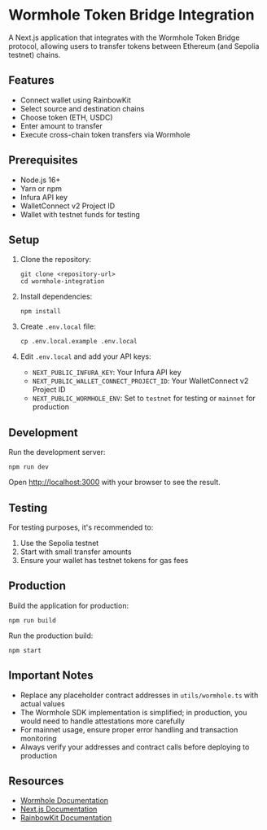 # Wormhole Token Bridge Integration

A Next.js application that integrates with the Wormhole Token Bridge protocol, allowing users to transfer tokens between Ethereum (and Sepolia testnet) chains.

## Features

- Connect wallet using RainbowKit
- Select source and destination chains
- Choose token (ETH, USDC)
- Enter amount to transfer
- Execute cross-chain token transfers via Wormhole

## Prerequisites

- Node.js 16+
- Yarn or npm
- Infura API key
- WalletConnect v2 Project ID
- Wallet with testnet funds for testing

## Setup

1. Clone the repository:
   ```
   git clone <repository-url>
   cd wormhole-integration
   ```

2. Install dependencies:
   ```
   npm install
   ```

3. Create `.env.local` file:
   ```
   cp .env.local.example .env.local
   ```

4. Edit `.env.local` and add your API keys:
   - `NEXT_PUBLIC_INFURA_KEY`: Your Infura API key
   - `NEXT_PUBLIC_WALLET_CONNECT_PROJECT_ID`: Your WalletConnect v2 Project ID
   - `NEXT_PUBLIC_WORMHOLE_ENV`: Set to `testnet` for testing or `mainnet` for production

## Development

Run the development server:

```
npm run dev
```

Open [http://localhost:3000](http://localhost:3000) with your browser to see the result.

## Testing

For testing purposes, it's recommended to:

1. Use the Sepolia testnet
2. Start with small transfer amounts
3. Ensure your wallet has testnet tokens for gas fees

## Production

Build the application for production:

```
npm run build
```

Run the production build:

```
npm start
```

## Important Notes

- Replace any placeholder contract addresses in `utils/wormhole.ts` with actual values
- The Wormhole SDK implementation is simplified; in production, you would need to handle attestations more carefully
- For mainnet usage, ensure proper error handling and transaction monitoring
- Always verify your addresses and contract calls before deploying to production

## Resources

- [Wormhole Documentation](https://docs.wormhole.com/)
- [Next.js Documentation](https://nextjs.org/docs)
- [RainbowKit Documentation](https://www.rainbowkit.com/docs)